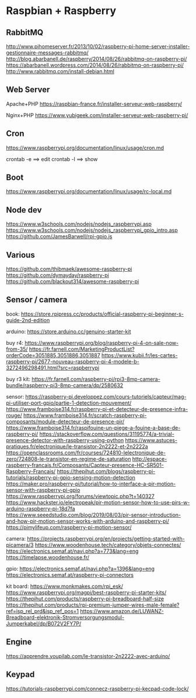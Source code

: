 

# Raspbian + Raspberry

## RabbitMQ
http://www.pihomeserver.fr/2013/10/02/raspberry-pi-home-server-installer-gestionnaire-messages-rabbitmq/
http://blog.abarbanell.de/raspberry/2014/08/26/rabbitmq-on-raspberry-pi/
https://abarbanell.wordpress.com/2014/08/26/rabbitmq-on-raspberry-pi/
http://www.rabbitmq.com/install-debian.html

## Web Server

Apache+PHP
https://raspbian-france.fr/installer-serveur-web-raspberry/

Nginx+PHP
https://www.yubigeek.com/installer-serveur-web-raspberry-pi/

## Cron
https://www.raspberrypi.org/documentation/linux/usage/cron.md

crontab -e ==> edit
crontab -l ==> show

## Boot
https://www.raspberrypi.org/documentation/linux/usage/rc-local.md

## Node dev
https://www.w3schools.com/nodejs/nodejs_raspberrypi.asp
https://www.w3schools.com/nodejs/nodejs_raspberrypi_gpio_intro.asp
https://github.com/JamesBarwell/rpi-gpio.js

## Various
https://github.com/thibmaek/awesome-raspberry-pi
https://github.com/dymayday/raspberry-pi
https://github.com/blackout314/awesome-raspberry-pi

##  Sensor / camera

book:
https://store.rpipress.cc/products/official-raspberry-pi-beginner-s-guide-2nd-edition

arduino:
https://store.arduino.cc/genuino-starter-kit

buy r4:
https://www.raspberrypi.org/blog/raspberry-pi-4-on-sale-now-from-35/ 
https://fr.farnell.com/MarketingProductList?orderCode=3051885,3051886,3051887
https://www.kubii.fr/les-cartes-raspberry-pi/2677-nouveau-raspberry-pi-4-modele-b-3272496298491.html?src=raspberrypi   

buy r3 kit:
https://fr.farnell.com/raspberry-pi/rpi3-8mp-camera-bundle/raspberry-pi3-8mp-camera/dp/2580632 

sensor:
https://raspberry-pi.developpez.com/cours-tutoriels/capteur/mag-pi-utiliser-port-gpio/partie-1-detection-mouvement/ 
https://www.framboise314.fr/raspberry-pi-et-detecteur-de-presence-infra-rouge/
https://www.framboise314.fr/scratch-raspberry-pi-composants/module-detecteur-de-presence-pir/  
https://www.framboise314.fr/raspifouine-un-piege-a-fouine-a-base-de-raspberry-pi/
https://stackoverflow.com/questions/31195774/a-trivial-presence-detector-with-raspberry-using-python
https://www.astuces-pratiques.fr/electronique/le-transistor-2n2222-et-2n2222a
https://openclassrooms.com/fr/courses/724810-lelectronique-de-zero/724808-le-transistor-en-regime-de-saturation
http://espace-raspberry-francais.fr/Composants/Capteur-presence-HC-SR501-Raspberry-Francais/
https://thepihut.com/blogs/raspberry-pi-tutorials/raspberry-pi-gpio-sensing-motion-detection
https://maker.pro/raspberry-pi/tutorial/how-to-interface-a-pir-motion-sensor-with-raspberry-pi-gpio
https://www.raspberrypi.org/forums/viewtopic.php?t=140327
https://www.hackster.io/electropeak/pir-motion-sensor-how-to-use-pirs-w-arduino-raspberry-pi-18d7fa
https://www.seeedstudio.com/blog/2019/08/03/pir-sensor-introduction-and-how-pir-motion-sensor-works-with-arduino-and-raspberry-pi/
https://pimylifeup.com/raspberry-pi-motion-sensor/

camera:
https://projects.raspberrypi.org/en/projects/getting-started-with-picamera/3 
https://www.woodenhouse.tech/category/objets-connectes/
https://electronics.semaf.at/navi.php?a=773&lang=eng
https://timelapse.woodenhouse.fr/

gpio:
https://electronics.semaf.at/navi.php?a=1396&lang=eng
https://electronics.semaf.at/raspberry-pi-connectors

kit board:
https://www.monkmakes.com/rpi_esk/
https://www.raspberrypi.org/magpi/best-raspberry-pi-starter-kits/
https://thepihut.com/products/raspberry-pi-breadboard-half-size
https://thepihut.com/products/rpi-premium-jumper-wires-male-female?ref=isp_rel_prd&isp_ref_pos=1
https://www.amazon.de/LUWANZ-Breadboard-elektronik-Stromversorgungsmodul-Jumperkabel/dp/B072V2FY7P/

## Engine
https://apprendre.youpilab.com/le-transistor-2n2222-avec-arduino/

## Keypad

https://tutorials-raspberrypi.com/connecz-raspberry-pi-kecpad-code-lock/